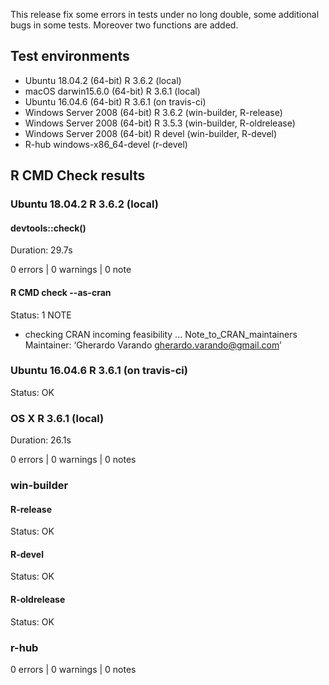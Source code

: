 This release fix some errors in tests under no long double, some additional 
bugs in some tests. Moreover two functions are added.

## Test environments

* Ubuntu 18.04.2      (64-bit)  R 3.6.2 (local) 
* macOS darwin15.6.0  (64-bit)  R 3.6.1 (local)
* Ubuntu 16.04.6      (64-bit)  R 3.6.1 (on travis-ci) 
* Windows Server 2008 (64-bit)  R 3.6.2 (win-builder, R-release)
* Windows Server 2008 (64-bit)  R 3.5.3 (win-builder, R-oldrelease)
* Windows Server 2008 (64-bit)  R devel (win-builder, R-devel)
* R-hub windows-x86_64-devel (r-devel)

## R CMD Check results

### Ubuntu 18.04.2 R 3.6.2 (local) 

#### devtools::check()

Duration: 29.7s

0 errors | 0 warnings | 0 note

#### R CMD check --as-cran

Status: 1 NOTE

* checking CRAN incoming feasibility ... Note_to_CRAN_maintainers
Maintainer: ‘Gherardo Varando <gherardo.varando@gmail.com>’

### Ubuntu 16.04.6 R 3.6.1 (on travis-ci)

Status: OK

### OS X R 3.6.1 (local)

Duration: 26.1s

0 errors | 0 warnings | 0 notes

### win-builder

#### R-release 

Status: OK

#### R-devel 

Status: OK

#### R-oldrelease 

Status: OK

### r-hub

0 errors | 0 warnings | 0 notes